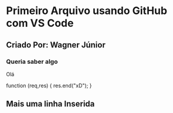 
# Primeiro Arquivo usando GitHub com VS Code

## Criado Por: Wagner Júnior

### Queria saber algo

Olá

function (req,res) {
    res.end("xD");
}
## Mais uma linha Inserida
